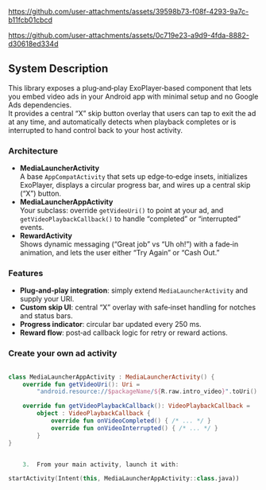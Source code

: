 https://github.com/user-attachments/assets/39598b73-f08f-4293-9a7c-b11fcb01cbcd

https://github.com/user-attachments/assets/0c719e23-a9d9-4fda-8882-d30618ed334d


## System Description

This library exposes a plug‑and‑play ExoPlayer‑based component that lets you embed video ads in your Android app with minimal setup and no Google Ads dependencies.  
It provides a central “X” skip button overlay that users can tap to exit the ad at any time, and automatically detects when playback completes or is interrupted to hand control back to your host activity.

### Architecture

- **MediaLauncherActivity**  
  A base `AppCompatActivity` that sets up edge‑to‑edge insets, initializes ExoPlayer, displays a circular progress bar, and wires up a central skip (“X”) button.  
- **MediaLauncherAppActivity**  
  Your subclass: override `getVideoUri()` to point at your ad, and `getVideoPlaybackCallback()` to handle “completed” or “interrupted” events.  
- **RewardActivity**  
  Shows dynamic messaging (“Great job” vs “Uh oh!”) with a fade‑in animation, and lets the user either “Try Again” or “Cash Out.”

### Features

- **Plug‑and‑play integration**: simply extend `MediaLauncherActivity` and supply your URI.  
- **Custom skip UI**: central “X” overlay with safe‑inset handling for notches and status bars.  
- **Progress indicator**: circular bar updated every 250 ms.  
- **Reward flow**: post‑ad callback logic for retry or reward actions.

### Create your own ad activity
```kotlin

class MediaLauncherAppActivity : MediaLauncherActivity() {
    override fun getVideoUri(): Uri =
        "android.resource://$packageName/${R.raw.intro_video}".toUri()

    override fun getVideoPlaybackCallback(): VideoPlaybackCallback =
        object : VideoPlaybackCallback {
            override fun onVideoCompleted() { /* ... */ }
            override fun onVideoInterrupted() { /* ... */ }
        }
}


	3.	From your main activity, launch it with:

startActivity(Intent(this, MediaLauncherAppActivity::class.java))
```
